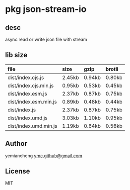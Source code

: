 # pkg json-stream-io

## desc
async read or write json file with stream

## lib size  
file | size | gzip | brotli
:---- | :---- | :---- | :----
dist/index.cjs.js | 2.45kb | 0.94kb | 0.80kb
dist/index.cjs.min.js | 0.95kb | 0.53kb | 0.45kb
dist/index.esm.js | 2.37kb | 0.87kb | 0.75kb
dist/index.esm.min.js | 0.89kb | 0.48kb | 0.44kb
dist/index.js | 2.37kb | 0.87kb | 0.75kb
dist/index.umd.js | 3.03kb | 1.10kb | 0.95kb
dist/index.umd.min.js | 1.19kb | 0.64kb | 0.56kb

## Author
yemiancheng <ymc.github@gmail.com>

## License
MIT
